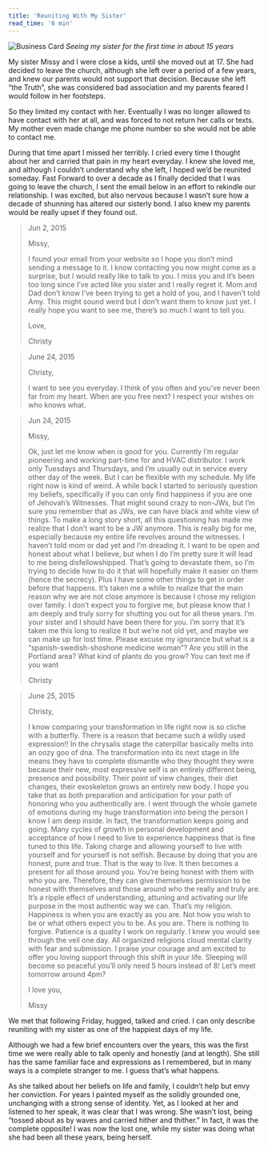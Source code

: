 ```yaml
---
title: 'Reuniting With My Sister'
read_time: '6 min'
---
```


![Business Card](/me-and-missy.png=525x700)
_Seeing my sister for the first time in about 15 years_

My sister Missy and I were close a kids, until she moved out at 17. She had decided to leave the church, although she left over a period of a few years, and knew our parents would not support that decision. Because she left “the Truth”, she was considered bad association and my parents feared I would follow in her footsteps.

So they limited my contact with her. Eventually I was no longer allowed to have contact with her at all, and was forced to not return her calls or texts. My mother even made change me phone number so she would not be able to contact me.

During that time apart I missed her terribly. I cried every time I thought about her and carried that pain in my heart everyday. I knew she loved me, and although I couldn’t understand why she left, I hoped we’d be reunited someday.
Fast Forward to over a decade as I finally decided that I was going to leave the church, I sent the email below in an effort to rekindle our relationship. I was excited, but also nervous because I wasn’t sure how a decade of shunning has altered our sisterly bond. I also knew my parents would be really upset if they found out.

> Jun 2, 2015
> 
> Missy,
> 
> I found your email from your website so I hope you don’t mind sending a message to it. I know contacting you now might come as a surprise, but I would really like to talk to you. I miss you and it’s been too long since I’ve acted like you sister and I really regret it. Mom and Dad don’t know I’ve been trying to get a hold of you, and I haven’t told Amy. This might sound weird but I don’t want them to know just yet. I really hope you want to see me, there’s so much I want to tell you.
> 
> Love,
> 
> Christy

> June 24, 2015
> 
> Christy,
> 
> I want to see you everyday.
> I think of you often and you’ve never been far from my heart.
> When are you free next?
> I respect your wishes on who knows what.

> Jun 24, 2015
> 
> Missy,
> 
> Ok, just let me know when is good for you.
> Currently I’m regular pioneering and working part-time for and HVAC distributor. I work only Tuesdays and Thursdays, and I’m usually out in service every other day of the week. But I can be flexible with my schedule.
> My life right now is kind of weird. A while back I started to seriously question my beliefs, specifically if you can only find happiness if you are one of Jehovah’s Witnesses. That might sound crazy to non-JWs, but I’m sure you remember that as JWs, we can have black and white view of things. To make a long story short, all this questioning has made me realize that I don’t want to be a JW anymore. This is really big for me, especially because my entire life revolves around the witnesses.
> I haven’t told mom or dad yet and I’m dreading it. I want to be open and honest about what I believe, but when I do I’m pretty sure it will lead to me being disfellowshipped. That’s going to devastate them, so I’m trying to decide how to do it that will hopefully make it easier on them (hence the secrecy). Plus I have some other things to get in order before that happens.
> It’s taken me a while to realize that the main reason why we are not close anymore is because I chose my religion over family. I don’t expect you to forgive me, but please know that I am deeply and truly sorry for shutting you out for all these years. I’m your sister and I should have been there for you. I’m sorry that it’s taken me this long to realize it but we’re not old yet, and maybe we can make up for lost time.
> Please excuse my ignorance but what is a “spanish-swedish-shoshone medicine woman”? Are you still in the Portland area? What kind of plants do you grow?
> You can text me if you want
> 
> Christy

> June 25, 2015
> 
> Christy,
> 
> I know comparing your transformation in life right now is so cliche with a butterfly. There is a reason that became such a wildly used expression!!
> In the chrysalis stage the caterpillar basically melts into an oozy goo of dna. The transformation into its next stage in life means they have to complete dismantle who they thought they were because their new, most expressive self is an entirely different being, presence and possibility. Their point of view changes, their diet changes, their exoskeleton grows an entirely new body.
> I hope you take that as both preparation and anticipation for your path of honoring who you authentically are.
> I went through the whole gamete of emotions during my huge transformation into being the person I know I am deep inside. In fact, the transformation keeps going and going. Many cycles of growth in personal development and acceptance of how I need to live to experience happiness that is fine tuned to this life.
> Taking charge and allowing yourself to live with yourself and for yourself is not selfish. Because by doing that you are honest, pure and true. That is the way to live. It then becomes a present for all those around you. You’re being honest with them with who you are. Therefore, they can give themselves permission to be honest with themselves and those around who the really and truly are. It’s a ripple effect of understanding, attuning and activating our life purpose in the most authentic way we can.
> That’s my religion. Happiness is when you are exactly as you are. Not how you wish to be or what others expect you to be. As you are.
> There is nothing to forgive. Patience is a quality I work on regularly. I knew you would see through the veil one day. All organized religions cloud mental clarity with fear and submission.
> I praise your courage and am excited to offer you loving support through this shift in your life.
> Sleeping will become so peaceful you’ll only need 5 hours instead of 8!
> Let’s meet tomorrow around 4pm?
> 
> I love you,
> 
> Missy

We met that following Friday, hugged, talked and cried. I can only describe reuniting with my sister as one of the happiest days of my life.

Although we had a few brief encounters over the years, this was the first time we were really able to talk openly and honestly (and at length). She still has the same familiar face and expressions as I remembered, but in many ways is a complete stranger to me. I guess that’s what happens.

As she talked about her beliefs on life and family, I couldn’t help but envy her conviction. For years I painted myself as the solidly grounded one, unchanging with a strong sense of identity. Yet, as I looked at her and listened to her speak, it was clear that I was wrong. She wasn’t lost, being “tossed about as by waves and carried hither and thither.” In fact, it was the complete opposite! I was now the lost one, while my sister was doing what she had been all these years, being herself.
